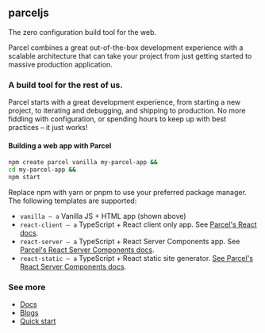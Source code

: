 ## parceljs
The zero configuration build tool for the web.

Parcel combines a great out-of-the-box development experience with a scalable architecture that can take your project from just getting started to massive production application.

### A build tool for the rest of us.

Parcel starts with a great development experience, from starting a new project, to iterating and debugging, and shipping to production. No more fiddling with configuration, or spending hours to keep up with best practices – it just works!

#### Building a web app with Parcel

```zsh
npm create parcel vanilla my-parcel-app &&
cd my-parcel-app &&
npm start
```

Replace npm with yarn or pnpm to use your preferred package manager. The following templates are supported:

- `vanilla – a` Vanilla JS + HTML app (shown above)
- `react-client – a` TypeScript + React client only app. See [Parcel's React docs](https://parceljs.org/recipes/react/).
- `react-server – a` TypeScript + React Server Components app. See [Parcel's React Server Components docs](https://parceljs.org/recipes/rsc/).
- `react-static – a` TypeScript + React static site generator. [See Parcel's React Server Components docs](https://parceljs.org/recipes/rsc/).


### See more

- [Docs](https://parceljs.org/)
- [Blogs](https://parceljs.org/blog/v2-15-0/)
- [Quick start](https://parceljs.org/getting-started/webapp/)